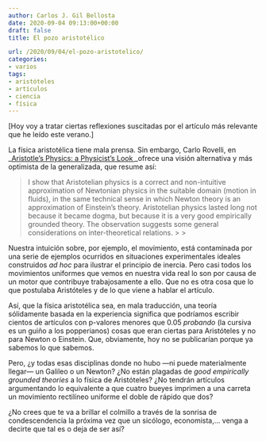 ```yaml
---
author: Carlos J. Gil Bellosta
date: 2020-09-04 09:13:00+00:00
draft: false
title: El pozo aristotélico

url: /2020/09/04/el-pozo-aristotelico/
categories:
- varios
tags:
- aristóteles
- artículos
- ciencia
- física
---
```





[Hoy voy a tratar ciertas reflexiones suscitadas por el artículo más relevante que he leído este verano.]







La física aristotélica tiene mala prensa. Sin embargo, Carlo Rovelli, en _[Aristotle’s Physics: a Physicist’s Look ](https://arxiv.org/abs/1312.4057)_ofrece una visión alternativa y más optimista de la generalizada, que resume así:







<blockquote>I show that Aristotelian physics is a correct and non-intuitive approximation of Newtonian physics in the suitable domain (motion in fluids), in the same technical sense in which Newton theory is an approximation of Einstein’s theory. Aristotelian physics lasted long not  because it became dogma, but because it is a very good empirically grounded theory. The observation suggests some general considerations on inter-theoretical relations.
>
> </blockquote>







Nuestra intuición sobre, por ejemplo, el movimiento, está contaminada por una serie de ejemplos ocurridos en situaciones experimentales ideales construidos _ad hoc_ para ilustrar el principio de inercia. Pero casi todos los movimientos uniformes que vemos en nuestra vida real lo son por causa de un motor que contribuye trabajosamente a ello. Que no es otra cosa que lo que postulaba Aristóteles y de lo que viene a hablar el artículo.







Así, que la física aristotélica sea, en mala traducción, una teoría sólidamente basada en la experiencia significa que podríamos escribir cientos de artículos con p-valores menores que 0.05 _probando_ (la cursiva es un guiño a los popperianos) cosas que eran ciertas para Aristóteles y no para Newton o Einstein. Que, obviamente, hoy no se publicarían porque ya sabemos lo que sabemos.







Pero, ¿y todas esas disciplinas donde no hubo —ni puede materialmente llegar— un Galileo o un Newton? ¿No están plagadas de _good empirically grounded theories_ a lo física de Aristóteles? ¿No tendrán artículos argumentando lo equivalente a que cuatro bueyes imprimen a una carreta un movimiento rectilíneo uniforme el doble de rápido que dos?







¿No crees que te va a brillar el colmillo a través de la sonrisa de condescendencia la próxima vez que un sicólogo, economista,... venga a decirte que tal es o deja de ser así?



